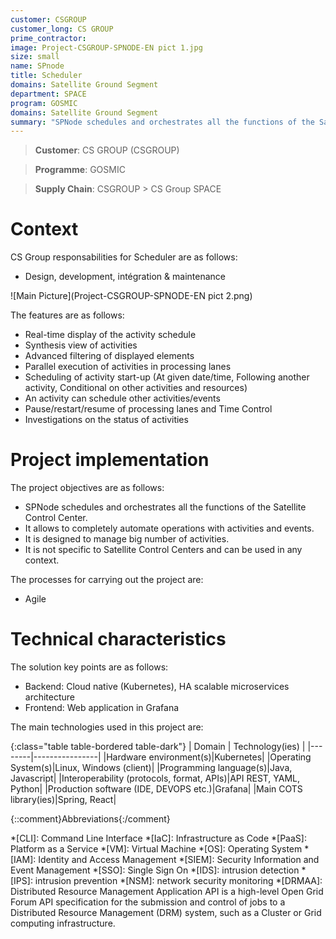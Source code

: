 ```yaml
---
customer: CSGROUP
customer_long: CS GROUP
prime_contractor: 
image: Project-CSGROUP-SPNODE-EN pict 1.jpg
size: small
name: SPnode
title: Scheduler
domains: Satellite Ground Segment
department: SPACE
program: GOSMIC
domains: Satellite Ground Segment
summary: "SPNode schedules and orchestrates all the functions of the Satellite Control Center. It allows to completely automate operations with activities and events. It is designed to manage big number of activities. It is not specific to Satellite Control Centers and can be used in any context."
---
```


> __Customer__\: CS GROUP (CSGROUP)

> __Programme__\: GOSMIC

> __Supply Chain__\: CSGROUP >  CS Group SPACE


# Context


CS Group responsabilities for Scheduler are as follows:
* Design, development, intégration & maintenance

![Main Picture](Project-CSGROUP-SPNODE-EN pict 2.png)

The features are as follows:
* Real-time display of the activity schedule
* Synthesis view of activities
* Advanced filtering of displayed elements
* Parallel execution of activities in processing lanes
* Scheduling of activity start-up (At given date/time, Following another activity, Conditional on other activities and resources)
* An activity can schedule other activities/events
* Pause/restart/resume of processing lanes and Time Control
* Investigations on the status of activities

# Project implementation

The project objectives are as follows:
* SPNode schedules and orchestrates all the functions of the Satellite Control Center. 
* It allows to completely automate operations with activities and events. 
* It is designed to manage big number of activities.
* It is not specific to Satellite Control Centers and can be used in any context.

The processes for carrying out the project are:
* Agile

# Technical characteristics

The solution key points are as follows:
* Backend: Cloud native (Kubernetes), HA scalable microservices architecture
* Frontend: Web application in Grafana



The main technologies used in this project are:

{:class="table table-bordered table-dark"}
| Domain | Technology(ies) |
|--------|----------------|
|Hardware environment(s)|Kubernetes|
|Operating System(s)|Linux, Windows (client)|
|Programming language(s)|Java, Javascript|
|Interoperability (protocols, format, APIs)|API REST, YAML, Python|
|Production software (IDE, DEVOPS etc.)|Grafana|
|Main COTS library(ies)|Spring, React|



{::comment}Abbreviations{:/comment}

*[CLI]: Command Line Interface
*[IaC]: Infrastructure as Code
*[PaaS]: Platform as a Service
*[VM]: Virtual Machine
*[OS]: Operating System
*[IAM]: Identity and Access Management
*[SIEM]: Security Information and Event Management
*[SSO]: Single Sign On
*[IDS]: intrusion detection
*[IPS]: intrusion prevention
*[NSM]: network security monitoring
*[DRMAA]: Distributed Resource Management Application API is a high-level Open Grid Forum API specification for the submission and control of jobs to a Distributed Resource Management (DRM) system, such as a Cluster or Grid computing infrastructure.
